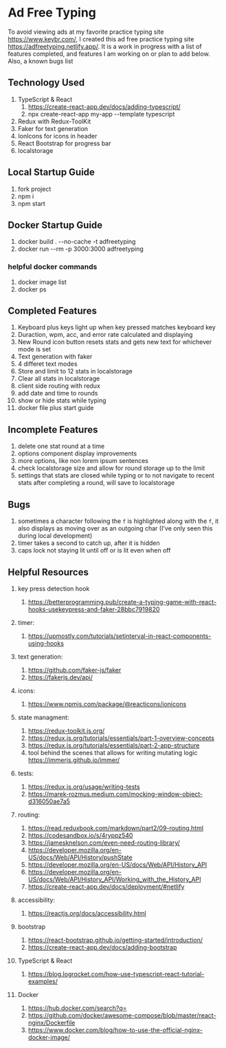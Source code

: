 # Ad Free Typing

To avoid viewing ads at my favorite practice typing site https://www.keybr.com/, I created this ad free practice typing site https://adfreetyping.netlify.app/. It is a work in progress with a list of features completed, and features I am working on or plan to add below. Also, a known bugs list

## Technology Used

1. TypeScript & React
    1. https://create-react-app.dev/docs/adding-typescript/
    2. npx create-react-app my-app --template typescript
2. Redux with Redux-ToolKit
3. Faker for text generation
4. IonIcons for icons in header
5. React Bootstrap for progress bar
6. localstorage

## Local Startup Guide

1. fork project
2. npm i
3. npm start

## Docker Startup Guide

1. docker build . --no-cache -t adfreetyping
2. docker run --rm -p 3000:3000 adfreetyping

### helpful docker commands

1. docker image list
2. docker ps

## Completed Features

1. Keyboard plus keys light up when key pressed matches keyboard key
2. Duraction, wpm, acc, and error rate calculated and displaying
3. New Round icon button resets stats and gets new text for whichever mode is set
4. Text generation with faker
5. 4 differet text modes
6. Store and limit to 12 stats in localstorage
7. Clear all stats in localstorage
8. client side routing with redux
9. add date and time to rounds
10. show or hide stats while typing
11. docker file plus start guide

## Incomplete Features

1. delete one stat round at a time
2. options component display improvements
3. more options, like non lorem ipsum sentences
4. check localstorage size and allow for round storage up to the limit
5. settings that stats are closed while typing or to not navigate to recent stats after completing a round, will save to localstorage

## Bugs

1. sometimes a character following the `f` is highlighted along with the `f`, it also displays as moving over as an outgoing char (I've only seen this during local development)
2. timer takes a second to catch up, after it is hidden
3. caps lock not staying lit until off or is lit even when off

## Helpful Resources

1. key press detection hook

    1. https://betterprogramming.pub/create-a-typing-game-with-react-hooks-usekeypress-and-faker-28bbc7919820

2. timer:

    1. https://upmostly.com/tutorials/setinterval-in-react-components-using-hooks

3. text generation:

    1. https://github.com/faker-js/faker
    2. https://fakerjs.dev/api/

4. icons:

    1. https://www.npmjs.com/package/@reacticons/ionicons

5. state managment:

    1. https://redux-toolkit.js.org/
    2. https://redux.js.org/tutorials/essentials/part-1-overview-concepts
    3. https://redux.js.org/tutorials/essentials/part-2-app-structure
    4. tool behind the scenes that allows for writing mutating logic https://immerjs.github.io/immer/

6. tests:

    1. https://redux.js.org/usage/writing-tests
    2. https://marek-rozmus.medium.com/mocking-window-object-d316050ae7a5

7. routing:

    1. https://read.reduxbook.com/markdown/part2/09-routing.html
    2. https://codesandbox.io/s/4ryppz540
    3. https://jamesknelson.com/even-need-routing-library/
    4. https://developer.mozilla.org/en-US/docs/Web/API/History/pushState
    5. https://developer.mozilla.org/en-US/docs/Web/API/History_API
    6. https://developer.mozilla.org/en-US/docs/Web/API/History_API/Working_with_the_History_API
    7. https://create-react-app.dev/docs/deployment/#netlify

8. accessibility:

    1. https://reactjs.org/docs/accessibility.html

9. bootstrap

    1. https://react-bootstrap.github.io/getting-started/introduction/
    2. https://create-react-app.dev/docs/adding-bootstrap

10. TypeScript & React

    1. https://blog.logrocket.com/how-use-typescript-react-tutorial-examples/

11. Docker
    1. https://hub.docker.com/search?q=
    2. https://github.com/docker/awesome-compose/blob/master/react-nginx/Dockerfile
    3. https://www.docker.com/blog/how-to-use-the-official-nginx-docker-image/
